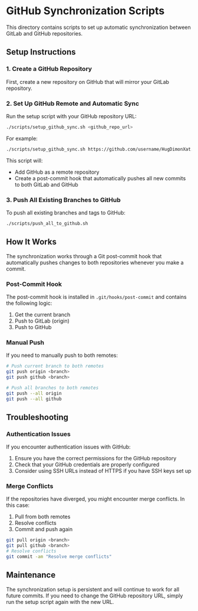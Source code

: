 # GitHub Synchronization Scripts

This directory contains scripts to set up automatic synchronization between GitLab and GitHub repositories.

## Setup Instructions

### 1. Create a GitHub Repository

First, create a new repository on GitHub that will mirror your GitLab repository.

### 2. Set Up GitHub Remote and Automatic Sync

Run the setup script with your GitHub repository URL:

```bash
./scripts/setup_github_sync.sh <github_repo_url>
```

For example:

```bash
./scripts/setup_github_sync.sh https://github.com/username/HugDimonXat.git
```

This script will:
- Add GitHub as a remote repository
- Create a post-commit hook that automatically pushes all new commits to both GitLab and GitHub

### 3. Push All Existing Branches to GitHub

To push all existing branches and tags to GitHub:

```bash
./scripts/push_all_to_github.sh
```

## How It Works

The synchronization works through a Git post-commit hook that automatically pushes changes to both repositories whenever you make a commit.

### Post-Commit Hook

The post-commit hook is installed in `.git/hooks/post-commit` and contains the following logic:

1. Get the current branch
2. Push to GitLab (origin)
3. Push to GitHub

### Manual Push

If you need to manually push to both remotes:

```bash
# Push current branch to both remotes
git push origin <branch>
git push github <branch>

# Push all branches to both remotes
git push --all origin
git push --all github
```

## Troubleshooting

### Authentication Issues

If you encounter authentication issues with GitHub:

1. Ensure you have the correct permissions for the GitHub repository
2. Check that your GitHub credentials are properly configured
3. Consider using SSH URLs instead of HTTPS if you have SSH keys set up

### Merge Conflicts

If the repositories have diverged, you might encounter merge conflicts. In this case:

1. Pull from both remotes
2. Resolve conflicts
3. Commit and push again

```bash
git pull origin <branch>
git pull github <branch>
# Resolve conflicts
git commit -am "Resolve merge conflicts"
```

## Maintenance

The synchronization setup is persistent and will continue to work for all future commits. If you need to change the GitHub repository URL, simply run the setup script again with the new URL.